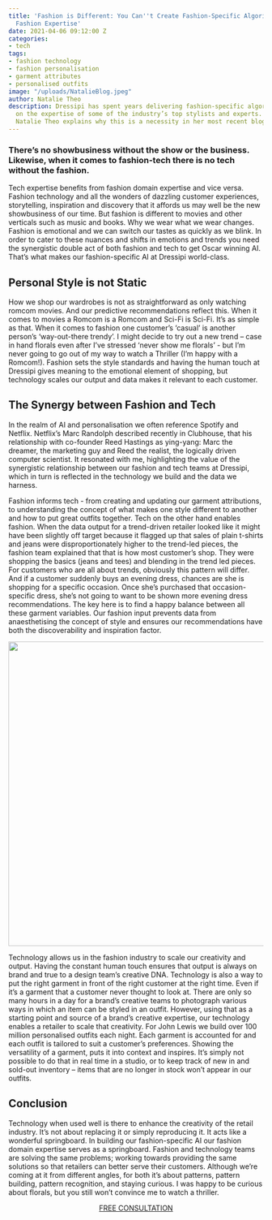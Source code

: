 ```yaml
---
title: 'Fashion is Different: You Can''t Create Fashion-Specific Algorithms Without
  Fashion Expertise'
date: 2021-04-06 09:12:00 Z
categories:
- tech
tags:
- fashion technology
- fashion personalisation
- garment attributes
- personalised outfits
image: "/uploads/NatalieBlog.jpeg"
author: Natalie Theo
description: Dressipi has spent years delivering fashion-specific algorithms, drawing
  on the expertise of some of the industry’s top stylists and experts. Style Director,
  Natalie Theo explains why this is a necessity in her most recent blog post.
---
```


### There’s no showbusiness without the show or the business. Likewise, when it comes to fashion-tech there is no tech without the fashion. 

Tech expertise benefits from fashion domain expertise and vice versa. Fashion technology and all the wonders of dazzling customer experiences, storytelling, inspiration and discovery that it affords us may well be the new showbusiness of our time. But fashion is different to movies and other verticals such as music and books. Why we wear what we wear changes. Fashion is emotional and we can switch our tastes as quickly as we blink. In order to cater to these nuances and shifts in emotions and trends you need the synergistic double act of both fashion and tech to get Oscar winning AI. That’s what makes our fashion-specific AI at Dressipi world-class.

## Personal Style is not Static

How we shop our wardrobes is not as straightforward as only watching romcom movies. And our predictive recommendations reflect this. When it comes to movies a Romcom is a Romcom and Sci-Fi is Sci-Fi. It’s as simple as that. When it comes to fashion one customer’s ‘casual’ is another person’s ‘way-out-there trendy’. I might decide to try out a new trend – case in hand florals even after I’ve stressed ‘never show me florals’ -  but I’m never going to go out of my way to watch a Thriller (I’m happy with a Romcom!). Fashion sets the style standards and having the human touch at Dressipi gives meaning to the emotional element of shopping, but technology scales our output and data makes it relevant to each customer.

## The Synergy between Fashion and Tech

In the realm of AI and personalisation we often reference Spotify and Netflix. Netflix’s Marc Randolph described recently in Clubhouse, that his relationship with co-founder Reed Hastings as ying-yang: Marc the dreamer, the marketing guy and Reed the realist, the logically driven computer scientist. It resonated with me, highlighting the value of the synergistic relationship between our fashion and tech teams at Dressipi, which in turn is reflected in the technology we build and the data we harness.

Fashion informs tech - from creating and updating our garment attributions, to understanding the concept of what makes one style different to another and how to put great outfits together. Tech on the other hand enables fashion. When the data output for a trend-driven retailer looked like it might have been slightly off target because it flagged up that sales of plain t-shirts and jeans were disproportionately higher to the trend-led pieces, the fashion team explained that that is how most customer’s shop. They were shopping the basics (jeans and tees) and blending in the trend led pieces. For customers who are all about trends, obviously this pattern will differ. And if a customer suddenly buys an evening dress, chances are she is shopping for a specific occasion. Once she’s purchased that occasion-specific dress, she’s not going to want to be shown more evening dress recommendations. The key here is to find a happy balance between all these garment variables. Our fashion input prevents data from anaesthetising the concept of style and ensures our recommendations have both the discoverability and inspiration factor.

<p style="text-align:center"><img style="margin-left: 0px; width: 600px;" src ="/uploads/NatalieWFD2.JPG"/></p>

Technology allows us in the fashion industry to scale our creativity and output. Having the constant human touch ensures that output is always on brand and true to a design team’s creative DNA. Technology is also a way to put the right garment in front of the right customer at the right time. Even if it’s a garment that a customer never thought to look at. There are only so many hours in a day for a brand’s creative teams to photograph various ways in which an item can be styled in an outfit. However, using that as a starting point and source of a brand’s creative expertise, our technology enables a retailer to scale that creativity. For John Lewis we build over 100 million personalised outfits each night. Each garment is accounted for and each outfit is tailored to suit a customer’s preferences. Showing the versatility of a garment, puts it into context and inspires. It’s simply not possible to do that in real time in a studio, or to keep track of new in and sold-out inventory – items that are no longer in stock won’t appear in our outfits.

## Conclusion

Technology when used well is there to enhance the creativity of the retail industry. It’s not about replacing it or simply reproducing it. It acts like a wonderful springboard. In building our fashion-specific AI our fashion domain expertise serves as a springboard. Fashion and technology teams are solving the same problems; working towards providing the same solutions so that retailers can better serve their customers. Although we’re coming at it from different angles, for both it’s about patterns, pattern building, pattern recognition, and staying curious. I was happy to be curious about florals, but you still won’t convince me to watch a thriller.

<p style="text-align:center"><a href="/contact/" class="button button-primary">FREE CONSULTATION</a></p>